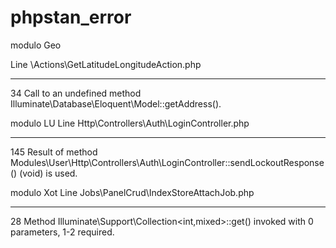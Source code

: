 # phpstan_error

<!-- Contenuto migrato da _docs/phpstan_error.txt -->

modulo Geo

  Line   \Actions\GetLatitudeLongitudeAction.php
 ------ ------------------------------------------------------
  34     Call to an undefined method
         Illuminate\Database\Eloquent\Model::getAddress().


modulo LU
  Line   Http\Controllers\Auth\LoginController.php
 ------ -----------------------------------------------------------------------
  145    Result of method
         Modules\User\Http\Controllers\Auth\LoginController::sendLockoutResponse
         () (void) is used.

modulo Xot
  Line   Jobs\PanelCrud\IndexStoreAttachJob.php
 ------ -----------------------------------------------------------------------
  28     Method Illuminate\Support\Collection<int,mixed>::get() invoked with 0
         parameters, 1-2 required.

